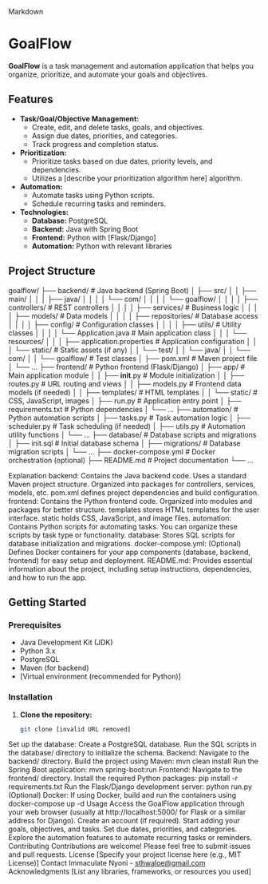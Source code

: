 
Markdown


# GoalFlow

**GoalFlow** is a task management and automation application that helps you organize, prioritize, and automate your goals and objectives.

## Features

* **Task/Goal/Objective Management:**
    * Create, edit, and delete tasks, goals, and objectives.
    * Assign due dates, priorities, and categories.
    * Track progress and completion status.
* **Prioritization:**
    * Prioritize tasks based on due dates, priority levels, and dependencies.
    * Utilizes a [describe your prioritization algorithm here] algorithm.
* **Automation:**
    * Automate tasks using Python scripts.
    * Schedule recurring tasks and reminders.
* **Technologies:**
    * **Database:** PostgreSQL
    * **Backend:** Java with Spring Boot
    * **Frontend:** Python with [Flask/Django]
    * **Automation:** Python with relevant libraries

## Project Structure



goalflow/
├── backend/               # Java backend (Spring Boot)
│   ├── src/
│   │   ├── main/
│   │   │   ├── java/
│   │   │   │   └── com/
│   │   │   │       └── goalflow/
│   │   │   │           ├── controllers/  # REST controllers
│   │   │   │           ├── services/      # Business logic
│   │   │   │           ├── models/        # Data models
│   │   │   │           ├── repositories/  # Database access
│   │   │   │           ├── config/        # Configuration classes
│   │   │   │           ├── utils/         # Utility classes
│   │   │   │           └── Application.java # Main application class
│   │   │   └── resources/
│   │   │       ├── application.properties  # Application configuration
│   │   │       └── static/                # Static assets (if any)
│   │   └── test/
│   │       └── java/
│   │           └── com/
│   │               └── goalflow/          # Test classes
│   ├── pom.xml              # Maven project file
│   └── ...
├── frontend/              # Python frontend (Flask/Django)
│   ├── app/                # Main application module
│   │   ├── __init__.py      # Module initialization
│   │   ├── routes.py       # URL routing and views
│   │   ├── models.py       # Frontend data models (if needed)
│   │   ├── templates/      # HTML templates
│   │   └── static/         # CSS, JavaScript, images
│   ├── run.py              # Application entry point
│   ├── requirements.txt    # Python dependencies
│   └── ...
├── automation/            # Python automation scripts
│   ├── tasks.py           # Task automation logic
│   ├── scheduler.py       # Task scheduling (if needed)
│   ├── utils.py           # Automation utility functions
│   └── ...
├── database/              # Database scripts and migrations
│   ├── init.sql           # Initial database schema
│   ├── migrations/       # Database migration scripts
│   └── ...
├── docker-compose.yml    # Docker orchestration (optional)
├── README.md             # Project documentation
└── ...


Explanation
backend: Contains the Java backend code.
Uses a standard Maven project structure.
Organized into packages for controllers, services, models, etc.
pom.xml defines project dependencies and build configuration.
frontend: Contains the Python frontend code.
Organized into modules and packages for better structure.
templates stores HTML templates for the user interface.
static holds CSS, JavaScript, and image files.
automation: Contains Python scripts for automating tasks.
You can organize these scripts by task type or functionality.
database: Stores SQL scripts for database initialization and migrations.
docker-compose.yml: (Optional) Defines Docker containers for your app components (database, backend, frontend) for easy setup and deployment.
README.md: Provides essential information about the project, including setup instructions, dependencies, and how to run the app.

## Getting Started

### Prerequisites

* Java Development Kit (JDK)
* Python 3.x
* PostgreSQL
* Maven (for backend)
* [Virtual environment (recommended for Python)]

### Installation

1. **Clone the repository:**
   ```bash
   git clone [invalid URL removed]


Set up the database:
Create a PostgreSQL database.
Run the SQL scripts in the database/ directory to initialize the schema.
Backend:
Navigate to the backend/ directory.
Build the project using Maven: mvn clean install
Run the Spring Boot application: mvn spring-boot:run
Frontend:
Navigate to the frontend/ directory.
Install the required Python packages: pip install -r requirements.txt
Run the Flask/Django development server: python run.py
(Optional) Docker:
If using Docker, build and run the containers using docker-compose up -d
Usage
Access the GoalFlow application through your web browser (usually at http://localhost:5000/ for Flask or a similar address for Django).
Create an account (if required).
Start adding your goals, objectives, and tasks.
Set due dates, priorities, and categories.
Explore the automation features to automate recurring tasks or reminders.
Contributing
Contributions are welcome! Please feel free to submit issues and pull requests.
License
[Specify your project license here (e.g., MIT License)]
Contact
Immaculate Nyoni - sthwaloe@gmail.com
Acknowledgments
[List any libraries, frameworks, or resources you used]


